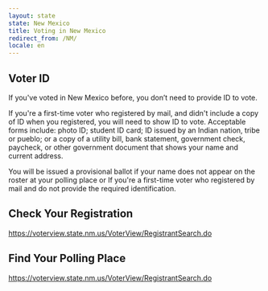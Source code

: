```yaml
---
layout: state
state: New Mexico
title: Voting in New Mexico
redirect_from: /NM/
locale: en
---
```


## Voter ID

If you've voted in New Mexico before, you don’t need to provide ID to vote.

If you're a first-time voter who registered by mail, and didn't include a copy of ID when you registered, you will need to show ID to vote. Acceptable forms include: photo ID; student ID card; ID issued by an Indian nation, tribe or pueblo; or a copy of a utility bill, bank statement, government check, paycheck, or other government document that shows your name and current address.

You will be issued a provisional ballot if your name does not appear on the roster at your polling place or If you're a first-time voter who registered by mail and do not provide the required identification.

## Check Your Registration

<https://voterview.state.nm.us/VoterView/RegistrantSearch.do>

## Find Your Polling Place

<https://voterview.state.nm.us/VoterView/RegistrantSearch.do>
